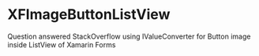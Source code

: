 # XFImageButtonListView
Question answered StackOverflow using IValueConverter for Button image inside ListView of Xamarin Forms 
